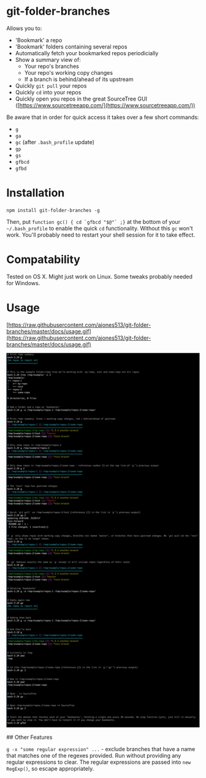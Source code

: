 # git-folder-branches

Allows you to:
* 'Bookmark' a repo
* 'Bookmark' folders containing several repos
* Automatically fetch your bookmarked repos periodicially
* Show a summary view of:
  * Your repo's branches
  * Your repo's working copy changes
  * If a branch is behind/ahead of its upstream
* Quickly `git pull` your repos
* Quickly `cd` into your repos
* Quickly open you repos in the great SourceTree GUI ([https://www.sourcetreeapp.com/](https://www.sourcetreeapp.com/))

Be aware that in order for quick access it takes over a few short commands:
* `g`
* `ga`
* `gc` (after `.bash_profile` update)
* `gp`
* `gs`
* `gfbcd`
* `gfbd`

# Installation

`npm install git-folder-branches -g`

Then, put ```function gc() { cd `gfbcd "$@"` ;}``` at the bottom of your `~/.bash_profile` to enable the quick `cd` functionality. Without this `gc` won't work. You'll probably need to restart your shell session for it to take effect.

# Compatability

Tested on OS X. Might just work on Linux. Some tweaks probably needed for Windows.

# Usage

[https://raw.githubusercontent.com/ajones513/git-folder-branches/master/docs/usage.gif](https://raw.githubusercontent.com/ajones513/git-folder-branches/master/docs/usage.gif)

![](https://github.com/ajones513/git-folder-branches/blob/master/docs/usage.gif)

## Other Features

`g -x "some regular expression" ...` - exclude branches that have a name that matches one of the regexes provided. Run without providing any regular expressions to clear. The regular expressions are passed into `new RegExp()`, so escape appropriately.
